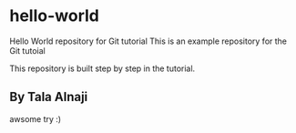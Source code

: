 # hello-world
Hello World repository for Git tutorial
This is an example repository for the Git tutoial  

This repository is built step by step in the tutorial.

By Tala Alnaji
--------------
awsome try :)
